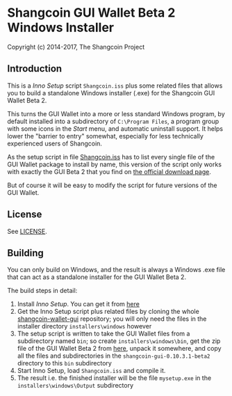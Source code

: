 # Shangcoin GUI Wallet Beta 2 Windows Installer #

Copyright (c) 2014-2017, The Shangcoin Project

## Introduction ##

This is a *Inno Setup* script `Shangcoin.iss` plus some related files that
allows you to build a standalone Windows installer (.exe) for the
Shangcoin GUI Wallet Beta 2.

This turns the GUI Wallet into a more or less standard Windows program,
by default installed into a subdirectory of `C:\Program Files`, a
program group with some icons in the *Start* menu, and automatic
uninstall support. It helps lower the "barrier to entry" somewhat,
especially for less technically experienced users of Shangcoin.

As the setup script in file [Shangcoin.iss](Shangcoin.iss) has to list every
single file of the GUI Wallet package to install by name, this version
of the script only works with exactly the GUI Beta 2 that you find on
[the official download page](https://getshangcoin.org/downloads/).

But of course it will be easy to modify the script for future versions
of the GUI Wallet.

## License ##

See [LICENSE](LICENSE).

## Building ##

You can only build on Windows, and the result is always a Windows .exe
file that can act as a standalone installer for the GUI Wallet Beta 2.

The build steps in detail:

1. Install *Inno Setup*. You can get it from [here](http://www.jrsoftware.org/isdl.php)
2. Get the Inno Setup script plus related files by cloning the whole [shangcoin-wallet-gui](https://github.com/shangcoin-project/shangcoin-wallet-gui) repository; you will only need the files in the installer directory  `installers\windows` however
3. The setup script is written to take the GUI Wallet files from a subdirectory named `bin`; so create `installers\windows\bin`, get the zip file of the GUI Wallet Beta 2 from [here](https://getshangcoin.org/downloads/), unpack it somewhere, and copy all the files and subdirectories in the `shangcoin-gui-0.10.3.1-beta2` directory to this `bin` subdirectory
4. Start Inno Setup, load `Shangcoin.iss` and compile it.
5. The result i.e. the finished installer will be the file `mysetup.exe` in the `installers\windows\Output` subdirectory 

